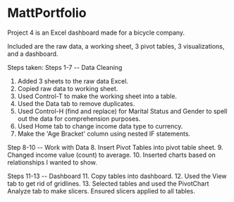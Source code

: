 # MattPortfolio
Project 4 is an Excel dashboard made for a bicycle company.

Included are the raw data, a working sheet, 3 pivot tables, 3 visualizations, and a dashboard.

Steps taken:
Steps 1-7 -- Data Cleaning
1. Added 3 sheets to the raw data Excel.
2. Copied raw data to working sheet.
3. Used Control-T to make the working sheet into a table.
4. Used the Data tab to remove duplicates.
5. Used Control-H (find and replace) for Marital Status and Gender to spell out the data for comprehension purposes.
6. Used Home tab to change income data type to currency.
7. Make the 'Age Bracket' column using nested IF statements.

Step 8-10 -- Work with Data
8. Insert Pivot Tables into pivot table sheet. 
9. Changed income value (count) to average.
10. Inserted charts based on relationships I wanted to show.

Steps 11-13 -- Dashboard
11. Copy tables into dashboard.
12. Used the View tab to get rid of gridlines.
13. Selected tables and used the PivotChart Analyze tab to make slicers. Ensured slicers applied to all tables.
